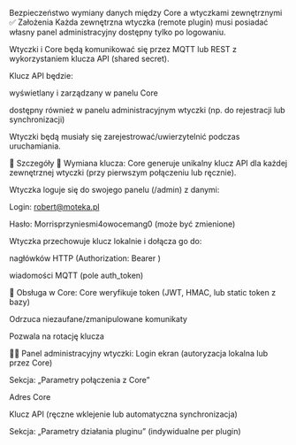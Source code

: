Bezpieczeństwo wymiany danych między Core a wtyczkami zewnętrznymi
✅ Założenia
Każda zewnętrzna wtyczka (remote plugin) musi posiadać własny panel administracyjny dostępny tylko po logowaniu.

Wtyczki i Core będą komunikować się przez MQTT lub REST z wykorzystaniem klucza API (shared secret).

Klucz API będzie:

wyświetlany i zarządzany w panelu Core

dostępny również w panelu administracyjnym wtyczki (np. do rejestracji lub synchronizacji)

Wtyczki będą musiały się zarejestrować/uwierzytelnić podczas uruchamiania.

📑 Szczegóły
🔑 Wymiana klucza:
Core generuje unikalny klucz API dla każdej zewnętrznej wtyczki (przy pierwszym połączeniu lub ręcznie).

Wtyczka loguje się do swojego panelu (/admin) z danymi:

Login: robert@moteka.pl

Hasło: Morrisprzyniesmi4owocemang0 (może być zmienione)

Wtyczka przechowuje klucz lokalnie i dołącza go do:

nagłówków HTTP (Authorization: Bearer <token>)

wiadomości MQTT (pole auth_token)

🔐 Obsługa w Core:
Core weryfikuje token (JWT, HMAC, lub static token z bazy)

Odrzuca niezaufane/zmanipulowane komunikaty

Pozwala na rotację klucza

🧑‍💻 Panel administracyjny wtyczki:
Login ekran (autoryzacja lokalna lub przez Core)

Sekcja: „Parametry połączenia z Core”

Adres Core

Klucz API (ręczne wklejenie lub automatyczna synchronizacja)

Sekcja: „Parametry działania pluginu” (indywidualne per plugin)
